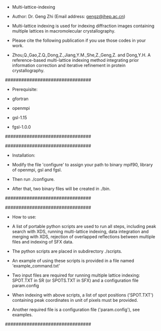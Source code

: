 * Multi-lattice-indexing

* Author: Dr. Geng Zhi (Email address: gengz@ihep.ac.cn)

* Multi-lattice indexing is used for indexing diffraction images containing multiple lattices in macromolecular crystallography.

* Please cite the following publication if you use those codes in your work.

* Zhou,Q.,Gao,Z.Q.,Dong,Z.,Jiang,Y.M.,She,Z.,Geng,Z. and Dong,Y.H. A reference-based multi-lattice indexing method integrating prior information correction and iterative refinement in protein crystallography.

################################
* Prerequisite:

* gfortran

* openmpi

* gsl-1.15

* fgsl-1.0.0

################################


################################
* Installation:

* Modify the file 'configure' to assign your path to binary mpif90, library of openmpi, gsl and fgsl.

* Then run ./configure. 

* After that, two binary files will be created in ./bin.

################################

################################
* How to use:

* A list of portable python scripts are used to run all steps, including peak search with XDS, running multi-lattice indexing, data integration and merging with XDS, rejection of overlapped reflections between multiple files and indexing of SFX data.

* The python scripts are placed in subdirectory ./scripts.

* An example of using these scripts is provided in a file named 'example_command.txt'

* Two input files are required for running multiple lattice indexing: SPOT.TXT in SR (or SPOTS.TXT in SFX) and a configuration file param.config

* When indexing with above scripts, a list of spot positions ('SPOT.TXT') containing peak coordinates in unit of pixels must be provided. 

* Another required file is a configuration file ('param.config'), see examples.

################################
